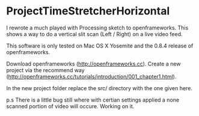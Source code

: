 ProjectTimeStretcherHorizontal
==============================

I rewrote a much played with Processing sketch to openframeworks. This shows a way to do a vertical slit scan (Left / Right) on a live video feed. 

This software is only tested on Mac OS X Yosemite and the 0.8.4 release of openframeworks.

Download openframeworks (http://openframeworks.cc). Create a new project via the recommend way (http://openframeworks.cc/tutorials/introduction/001_chapter1.html).

In the new project folder replace the src/ directory with the one given here.

p.s
There is a little bug still where with certian settings applied a none scanned portion of video will occure. Working on it.
